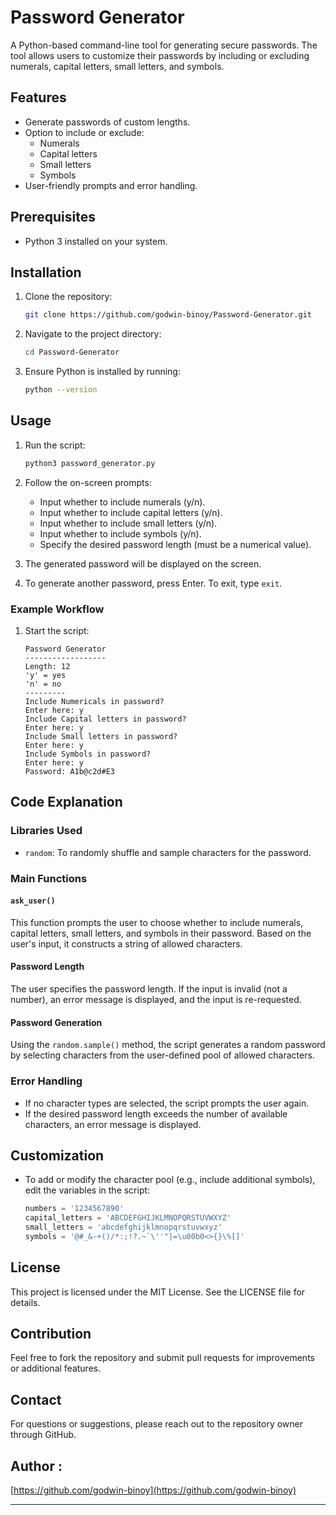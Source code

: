 # Password Generator

A Python-based command-line tool for generating secure passwords. The tool allows users to customize their passwords by including or excluding numerals, capital letters, small letters, and symbols.

## Features

- Generate passwords of custom lengths.
- Option to include or exclude:
  - Numerals
  - Capital letters
  - Small letters
  - Symbols
- User-friendly prompts and error handling.

## Prerequisites

- Python 3 installed on your system.

## Installation

1. Clone the repository:

   ```bash
   git clone https://github.com/godwin-binoy/Password-Generator.git
   ```

2. Navigate to the project directory:

   ```bash
   cd Password-Generator
   ```

3. Ensure Python is installed by running:

   ```bash
   python --version
   ```

## Usage

1. Run the script:

   ```bash
   python3 password_generator.py
   ```

2. Follow the on-screen prompts:

   - Input whether to include numerals (y/n).
   - Input whether to include capital letters (y/n).
   - Input whether to include small letters (y/n).
   - Input whether to include symbols (y/n).
   - Specify the desired password length (must be a numerical value).

3. The generated password will be displayed on the screen.

4. To generate another password, press Enter. To exit, type `exit`.

### Example Workflow

1. Start the script:
   ```
   Password Generator
   ------------------
   Length: 12
   'y' = yes
   'n' = no
   ---------
   Include Numericals in password?
   Enter here: y
   Include Capital letters in password?
   Enter here: y
   Include Small letters in password?
   Enter here: y
   Include Symbols in password?
   Enter here: y
   Password: A1b@c2d#E3
   ```

## Code Explanation

### Libraries Used

- `random`: To randomly shuffle and sample characters for the password.

### Main Functions

#### `ask_user()`

This function prompts the user to choose whether to include numerals, capital letters, small letters, and symbols in their password. Based on the user's input, it constructs a string of allowed characters.

#### Password Length

The user specifies the password length. If the input is invalid (not a number), an error message is displayed, and the input is re-requested.

#### Password Generation

Using the `random.sample()` method, the script generates a random password by selecting characters from the user-defined pool of allowed characters.

### Error Handling

- If no character types are selected, the script prompts the user again.
- If the desired password length exceeds the number of available characters, an error message is displayed.

## Customization

- To add or modify the character pool (e.g., include additional symbols), edit the variables in the script:
  ```python
  numbers = '1234567890'
  capital_letters = 'ABCDEFGHIJKLMNOPQRSTUVWXYZ'
  small_letters = 'abcdefghijklmnopqrstuvwxyz'
  symbols = '@#_&-+()/*:;!?.~`\''"|=\u00b0<>{}\%[]'
  ```

## License

This project is licensed under the MIT License. See the LICENSE file for details.

## Contribution

Feel free to fork the repository and submit pull requests for improvements or additional features.

## Contact

For questions or suggestions, please reach out to the repository owner through GitHub.



## Author :

[https://github.com/godwin-binoy](https://github.com/godwin-binoy)

---

